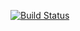 [![Build Status](https://travis-ci.org/dapete42/wikilist.svg?branch=master)](https://travis-ci.org/dapete42/wikilist)
